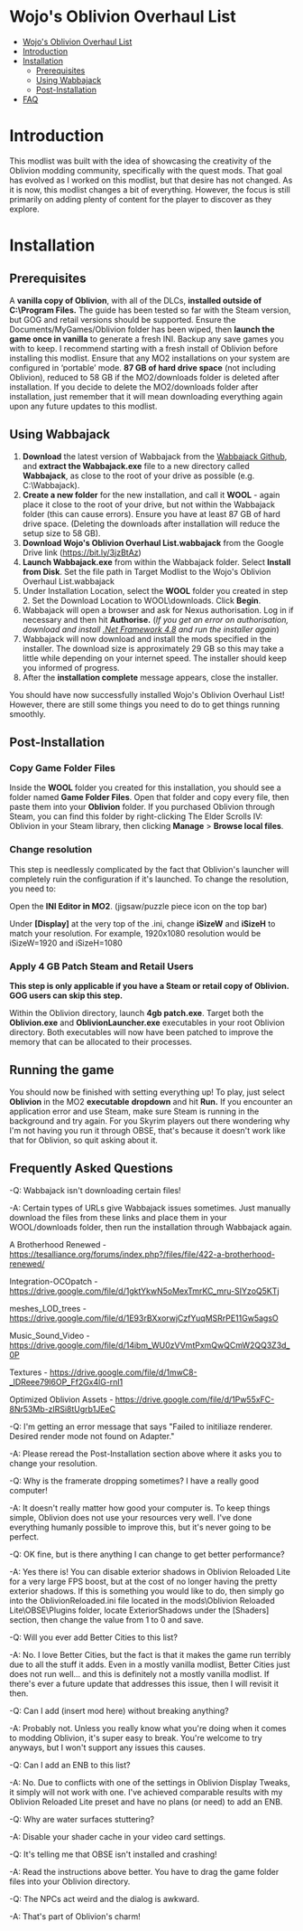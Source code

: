 # Wojo's Oblivion Overhaul List
- [Wojo's Oblivion Overhaul List](#wojo's-oblivion-overhaul-list)
- [Introduction](#introduction)
- [Installation](#installation)
  - [Prerequisites](#prerequisites)
  - [Using Wabbajack](#using-wabbajack)
  - [Post-Installation](#post-installation)
- [FAQ](#faq)

# Introduction
This modlist was built with the idea of showcasing the creativity of the Oblivion modding community, specifically with the quest mods. That goal has evolved as I worked on this modlist, but that desire has not changed. As it is now, this modlist changes a bit of everything. However, the focus is still primarily on adding plenty of content for the player to discover as they explore. 

# Installation

## Prerequisites
A **vanilla copy of Oblivion**, with all of the DLCs, **installed outside of C:\Program Files.** The guide has been tested so far with the Steam version, but GOG and retail versions should be supported. Ensure the Documents/MyGames/Oblivion folder has been wiped, then **launch the game once in vanilla** to generate a fresh INI. Backup any save games you with to keep. I recommend starting with a fresh install of Oblivion before installing this modlist.
Ensure that any MO2 installations on your system are configured in ‘portable’ mode.
**87 GB of hard drive space** (not including Oblivion), reduced to 58 GB if the MO2/downloads folder is deleted after installation. If you decide to delete the MO2/downloads folder after installation, just remember that it will mean downloading everything again upon any future updates to this modlist.

## Using Wabbajack
1. **Download** the latest version of Wabbajack from the [Wabbajack Github](https://github.com/wabbajack-tools/wabbajack/releases/), and **extract the Wabbajack.exe** file to a new directory called **Wabbajack**, as close to the root of your drive as possible (e.g. C:\Wabbajack).
2. **Create a new folder** for the new installation, and call it **WOOL** - again place it close to the root of your drive, but not within the Wabbajack folder (this can cause errors). Ensure you have at least 87 GB of hard drive space. (Deleting the downloads after installation will reduce the setup size to 58 GB).
3. **Download Wojo's Oblivion Overhaul List.wabbajack** from the Google Drive link (https://bit.ly/3jzBtAz)
4. **Launch Wabbajack.exe** from within the Wabbajack folder. Select **Install from Disk**. Set the file path in Target Modlist to the Wojo's Oblivion Overhaul List.wabbajack
5. Under Installation Location, select the **WOOL** folder you created in step 2. Set the Download Location to WOOL\downloads. Click **Begin**.
6. Wabbajack will open a browser and ask for Nexus authorisation. Log in if necessary and then hit **Authorise.** (_If you get an error on authorisation, download and install [.Net Framework 4.8](https://dotnet.microsoft.com/download/dotnet-framework/net48) and run the installer again_)
7. Wabbajack will now download and install the mods specified in the installer. The download size is approximately 29 GB so this may take a little while depending on your internet speed. The installer should keep you informed of progress.
8. After the **installation complete** message appears, close the installer.

You should have now successfully installed Wojo's Oblivion Overhaul List! However, there are still some things you need to do to get things running smoothly.

## Post-Installation

### Copy Game Folder Files
Inside the **WOOL** folder you created for this installation, you should see a folder named **Game Folder Files**. Open that folder and copy every file, then paste them into your **Oblivion** folder. If you purchased Oblivion through Steam, you can find this folder by right-clicking The Elder Scrolls IV: Oblivion in your Steam library, then clicking **Manage** > **Browse local files**.

### Change resolution
This step is needlessly complicated by the fact that Oblivion's launcher will completely ruin the configuration if it's launched. To change the resolution, you need to: 

Open the **INI Editor in MO2**. (jigsaw/puzzle piece icon on the top bar)

Under **[Display]** at the very top of the .ini, change **iSizeW** and **iSizeH** to match your resolution. For example, 1920x1080 resolution would be iSizeW=1920 and iSizeH=1080

### Apply 4 GB Patch Steam and Retail Users

**This step is only applicable if you have a Steam or retail copy of Oblivion. GOG users can skip this step.**

Within the Oblivion directory, launch **4gb patch.exe**.
Target both the **Oblivion.exe** and **OblivionLauncher.exe** executables in your root Oblivion directory. Both executables will now have been patched to improve the memory that can be allocated to their processes.

## Running the game
You should now be finished with setting everything up! To play, just select **Oblivion** in the MO2 **executable** **dropdown** and hit **Run.** If you encounter an application error and use Steam, make sure Steam is running in the background and try again. For you Skyrim players out there wondering why I'm not having you run it through OBSE, that's because it doesn't work like that for Oblivion, so quit asking about it.

## Frequently Asked Questions

-Q: Wabbajack isn't downloading certain files!

  -A: Certain types of URLs give Wabbajack issues sometimes. Just manually download the files from these links and place them in your WOOL/downloads folder, then run the installation through Wabbajack again.

A Brotherhood Renewed - https://tesalliance.org/forums/index.php?/files/file/422-a-brotherhood-renewed/

Integration-OCOpatch - https://drive.google.com/file/d/1gktYkwN5oMexTmrKC_mru-SIYzoQ5KTj

meshes_LOD_trees - https://drive.google.com/file/d/1E93rBXxorwjCzfYuqMSRrPE11Gw5agsO

Music_Sound_Video - https://drive.google.com/file/d/14ibm_WU0zVVmtPxmQwQCmW2QQ3Z3d_0P

Textures - https://drive.google.com/file/d/1mwC8-_lDReee79l6OP_Ff2Gx4lG-rnl1

Optimized Oblivion Assets - https://drive.google.com/file/d/1Pw55xFC-8Nr53Mb-zlRSi8tUgrb1JEeC


-Q: I'm getting an error message that says "Failed to initiliaze renderer. Desired render mode not found on Adapter."

  -A: Please reread the Post-Installation section above where it asks you to change your resolution.
  

-Q: Why is the framerate dropping sometimes? I have a really good computer!

  -A: It doesn't really matter how good your computer is. To keep things simple, Oblivion does not use your resources very well. I've done everything humanly possible to improve this, but it's never going to be perfect. 


-Q: OK fine, but is there anything I can change to get better performance?

  -A: Yes there is! You can disable exterior shadows in Oblivion Reloaded Lite for a very large FPS boost, but at the cost of no longer having the pretty exterior shadows. If this is something you would like to do, then simply go into the OblivionReloaded.ini file located in the mods\Oblivion Reloaded Lite\OBSE\Plugins folder, locate ExteriorShadows under the [Shaders] section, then change the value from 1 to 0 and save.
  

-Q: Will you ever add Better Cities to this list?

  -A: No. I love Better Cities, but the fact is that it makes the game run terribly due to all the stuff it adds. Even in a mostly vanilla modlist, Better Cities just does not run well... and this is definitely not a mostly vanilla modlist. If there's ever a future update that addresses this issue, then I will revisit it then.


-Q: Can I add (insert mod here) without breaking anything?

  -A: Probably not. Unless you really know what you're doing when it comes to modding Oblivion, it's super easy to break. You're welcome to try anyways, but I won't support any issues this causes.
  
  
-Q: Can I add an ENB to this list?

  -A: No. Due to conflicts with one of the settings in Oblivion Display Tweaks, it simply will not work with one. I've achieved comparable results with my Oblivion Reloaded Lite preset and have no plans (or need) to add an ENB.


-Q: Why are water surfaces stuttering?

  -A: Disable your shader cache in your video card settings.


-Q: It's telling me that OBSE isn't installed and crashing!

  -A: Read the instructions above better. You have to drag the game folder files into your Oblivion directory.


-Q: The NPCs act weird and the dialog is awkward.

  -A: That's part of Oblivion's charm!
